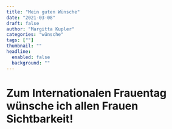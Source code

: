```yaml
---
title: "Mein guten Wünsche"
date: "2021-03-08"
draft: false
author: "Margitta Kupler"
categories: "wünsche"
tags: [""]
thumbnail: ""
headline:
  enabled: false
  background: ""
---
```


# Zum Internationalen Frauentag wünsche ich allen Frauen Sichtbarkeit!

<!--more-->